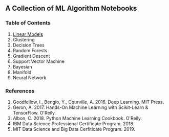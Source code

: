## A Collection of ML Algorithm Notebooks
### Table of Contents
1. [Linear Models](./1_LinearModel.ipynb)
2. Clustering
3. Decision Trees
4. Random Forests
5. Gradient Descent
6. Support Vector Machine
7. Bayesian
8. Manifold
9. Neural Network

### References                                                  
1. Goodfellow, I., Bengio, Y., Courville, A. 2016. Deep Learning. MIT Press.
2. Geron, A. 2017. Hands-On Machine Learning with Scikit-Learn & TensorFlow. O'Reily.
3. Albon, C. 2018. Python Machine Learning Cookbook. O'Reily.
4. IBM Data Science Professional Certificate Program. 2018. 
5. MIT Data Science and Big Data Cerfiticate Program. 2019.
